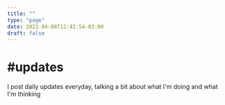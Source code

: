 ```yaml
---
title: ""
type: "page"
date: 2021-04-08T12:42:54-03:00
draft: false
---
```


# #updates
I post daily updates everyday, talking a bit about what I'm doing and what I'm thinking